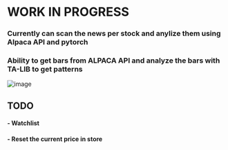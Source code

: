 # WORK IN PROGRESS

### Currently can scan the news per stock and anylize them using Alpaca API and pytorch
### Ability to get bars from ALPACA API and analyze the bars with TA-LIB to get patterns
![image](https://github.com/Rezident16/StockAlert/assets/137537436/7f7f156d-3e9a-4e14-8ba4-20b7b7972afc)


## TODO

#### - Watchlist
#### - Reset the current price in store


